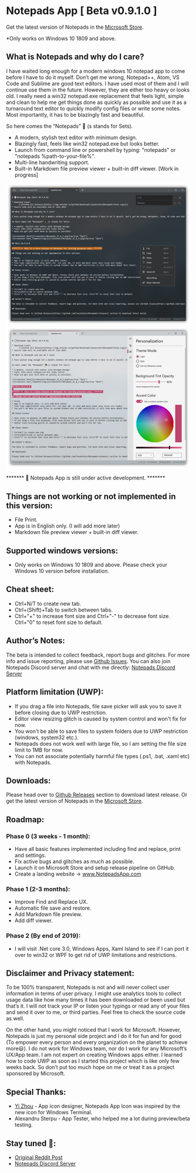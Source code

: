 ﻿# Notepads App [ Beta v0.9.1.0 ]

Get the latest version of Notepads in the [Microsoft Store](https://www.microsoft.com/store/apps/9nhl4nsc67wm). 

*Only works on Windows 10 1809 and above.

## What is Notepads and why do I care?

I have waited long enough for a modern windows 10 notepad app to come before I have to do it myself. Don’t get me wrong, Notepad++, Atom, VS Code and Sublime are good text editors. I have used most of them and I will continue use them in the future. However, they are either too heavy or looks old. I really need a win32 notepad.exe replacement that feels light, simple and clean to help me get things done as quickly as possible and use it as a turnaround text editor to quickly modify config files or write some notes. Most importantly, it has to be blazingly fast and beautiful. 

So here comes the “Notepads” 🎉 (s stands for Sets).

* A modern, stylish text editor with minimum design.
* Blazingly fast, feels like win32 notepad.exe but looks better.
* Launch from command line or powershell by typing: "notepads" or "notepads %path-to-your-file%".
* Multi-line handwriting support.
* Built-in Markdown file preview viewer + built-in diff viewer. [Work in progress]

![Screenshot Dark](ScreenShots/Notepads_SC_B_2.png?raw=true "Dark")
![Screenshot Light_ThemeSettings](ScreenShots/Notepads_SC_W_2.png?raw=true "Light")

******* 📣 Notepads App is still under active development. *******

## Things are not working or not implemented in this version:

* File Print.
* App is in English only. (I will add more later)
* Markdown file preview viewer + built-in diff viewer.

## Supported windows versions:

* Only works on Windows 10 1809 and above. Please check your Windows 10 version before installation.

## Cheat sheet:

* Ctrl+N/T to create new tab.
* Ctrl+(Shift)+Tab to switch between tabs.
* Ctrl+"+" to increase font size and Ctrl+"-" to decrease font size. Ctrl+"0" to reset font size to default.

## Author’s Notes:

The beta is intended to collect feedback, report bugs and glitches. For more info and issue reporting, please use [Github Issues](https://github.com/JasonStein/Notepads/issues). You can also join Notepads Discord server and chat with me directly: [Notepads Discord Server](https://discord.gg/VqetCub)

## Platform limitation (UWP):

* If you drag a file into Notepads, file save picker will ask you to save it before closing due to UWP restriction.
* Editor view resizing glitch is caused by system control and won't fix for now.
* You won't be able to save files to system folders due to UWP restriction (windows, system32 etc.).
* Notepads does not work well with large file, so I am setting the file size limit to 1MB for now.
* You can not associate potentially harmful file types (.ps1, .bat, .xaml etc) with Notepads.

## Downloads:

Please head over to [Github Releases](https://github.com/JasonStein/Notepads/releases) section to download latest release.
Or get the latest version of Notepads in the [Microsoft Store](https://www.microsoft.com/store/apps/9nhl4nsc67wm).

## Roadmap:

### Phase 0 (3 weeks - 1 month):

* Have all basic features implemented including find and replace, print and settings.
* Fix active bugs and glitches as much as possible.
* Launch it on Microsoft Store and setup release pipeline on GitHub.
* Create a landing website -> www.NotepadsApp.com

### Phase 1 (2-3 months):

* Improve Find and Replace UX.
* Automatic file save and restore.
* Add Markdown file preview.
* Add diff viewer.

### Phase 2 (By end of 2019):

* I will visit .Net core 3.0, Windows Apps, Xaml Island to see if I can port it over to win32 or WPF to get rid of UWP limitations and restrictions.

## Disclaimer and Privacy statement:

To be 100% transparent, Notepads is not and will never collect user information in terms of user privacy. I might use analytics tools to collect usage data like how many times it has been downloaded or been used but that’s it. I will not track your IP or listen your typings or read any of your files and send it over to me, or third parties. Feel free to check the source code as well.

On the other hand, you might noticed that I work for Microsoft. However, Notepads is just my personal side project and I do it for fun and for good (To empower every person and every organization on the planet to achieve more😃). I do not work for Windows team, nor do I work for any Microsoft’s UX/App team. I am not expert on creating Windows apps either. I learned how to code UWP as soon as I started this project which is like only few weeks back. So don’t put too much hope on me or treat it as a project sponsored by Microsoft.

## Special Thanks:

* [Yi Zhou](http://zhouyiwork.com/) - App icon designer, Notepads App Icon was inspired by the new icon for Windows Terminal. 
* Alexandru Sterpu - App Tester, who helped me a lot during preview/beta testing.

## Stay tuned 📢:

* [Original Reddit Post](https://www.reddit.com/r/Windows10/comments/btx5qs/my_design_implementation_of_modern_fluent_notepad/)
* [Notepads Discord Server](https://discord.gg/VqetCub)
